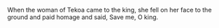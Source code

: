 When the woman of Tekoa came to the king, she fell on her face to the ground and paid homage and said, Save me, O king.

